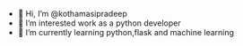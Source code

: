 - 👋 Hi, I’m @kothamasipradeep
- 👀 I’m interested work as a python developer
- 🌱 I’m currently learning python,flask and machine learning


<!---
kothamasipradeep/kothamasipradeep is a ✨ special ✨ repository because its `README.md` (this file) appears on your GitHub profile.
You can click the Preview link to take a look at your changes.
--->
